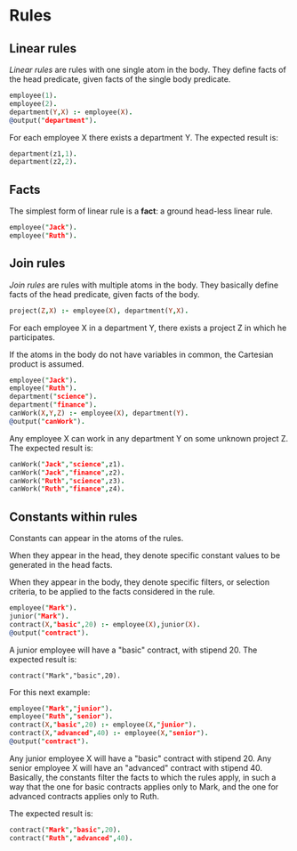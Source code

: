 # Rules

## Linear rules

_Linear rules_ are rules with one single atom in the body. They define facts of
the head predicate, given facts of the single body predicate.

```prolog showLineNumbers {3}
employee(1).
employee(2).
department(Y,X) :- employee(X).
@output("department").
```

For each employee X there exists a department Y. The expected result is:

```prolog
department(z1,1).
department(z2,2).
```

## Facts

The simplest form of linear rule is a **fact**: a ground head-less linear rule.

```prolog showLineNumbers
employee("Jack").
employee("Ruth").
```

## Join rules

_Join rules_ are rules with multiple atoms in the body. They basically define
facts of the head predicate, given facts of the body.

```prolog
project(Z,X) :- employee(X), department(Y,X).
```

For each employee X in a department Y, there exists a project Z in which he
participates.

If the atoms in the body do not have variables in common, the Cartesian product
is assumed.

```prolog showLineNumbers {5}
employee("Jack").
employee("Ruth").
department("science").
department("finance").
canWork(X,Y,Z) :- employee(X), department(Y).
@output("canWork").
```

Any employee X can work in any department Y on some unknown project Z. The
expected result is:

```prolog
canWork("Jack","science",z1).
canWork("Jack","finance",z2).
canWork("Ruth","science",z3).
canWork("Ruth","finance",z4).
```

## Constants within rules

Constants can appear in the atoms of the rules.

When they appear in the head, they denote specific constant values to be
generated in the head facts.

When they appear in the body, they denote specific filters, or selection
criteria, to be applied to the facts considered in the rule.

```prolog showLineNumbers {3}
employee("Mark").
junior("Mark").
contract(X,"basic",20) :- employee(X),junior(X).
@output("contract").
```

A junior employee will have a "basic" contract, with stipend 20. The expected
result is:

```
contract("Mark","basic",20).
```

For this next example:

```prolog showLineNumbers {3,4}
employee("Mark","junior").
employee("Ruth","senior").
contract(X,"basic",20) :- employee(X,"junior").
contract(X,"advanced",40) :- employee(X,"senior").
@output("contract").
```

Any junior employee X will have a "basic" contract with stipend 20. Any senior
employee X will have an "advanced" contract with stipend 40. Basically, the
constants filter the facts to which the rules apply, in such a way that the one
for basic contracts applies only to Mark, and the one for advanced contracts
applies only to Ruth.

The expected result is:

```prolog
contract("Mark","basic",20).
contract("Ruth","advanced",40).
```
